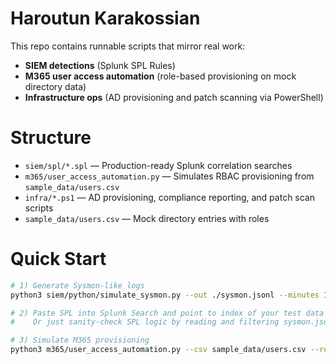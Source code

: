 
# Haroutun Karakossian

This repo contains runnable scripts that mirror real work:
- **SIEM detections** (Splunk SPL Rules)
- **M365 user access automation** (role-based provisioning on mock directory data)
- **Infrastructure ops** (AD provisioning and patch scanning via PowerShell)

# Structure
- `siem/spl/*.spl` — Production-ready Splunk correlation searches
- `m365/user_access_automation.py` — Simulates RBAC provisioning from `sample_data/users.csv`
- `infra/*.ps1` — AD provisioning, compliance reporting, and patch scan scripts
- `sample_data/users.csv` — Mock directory entries with roles

# Quick Start
```bash
# 1) Generate Sysmon-like logs
python3 siem/python/simulate_sysmon.py --out ./sysmon.jsonl --minutes 15 --rate 20

# 2) Paste SPL into Splunk Search and point to index of your test data
#    Or just sanity-check SPL logic by reading and filtering sysmon.jsonl.

# 3) Simulate M365 provisioning
python3 m365/user_access_automation.py --csv sample_data/users.csv --report out/provision_report.csv
```

